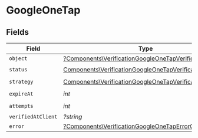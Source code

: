 # GoogleOneTap


## Fields

| Field                                                                                                                              | Type                                                                                                                               | Required                                                                                                                           | Description                                                                                                                        |
| ---------------------------------------------------------------------------------------------------------------------------------- | ---------------------------------------------------------------------------------------------------------------------------------- | ---------------------------------------------------------------------------------------------------------------------------------- | ---------------------------------------------------------------------------------------------------------------------------------- |
| `object`                                                                                                                           | [?Components\VerificationGoogleOneTapVerificationObject](../../Models/Components/VerificationGoogleOneTapVerificationObject.md)    | :heavy_minus_sign:                                                                                                                 | N/A                                                                                                                                |
| `status`                                                                                                                           | [Components\VerificationGoogleOneTapVerificationStatus](../../Models/Components/VerificationGoogleOneTapVerificationStatus.md)     | :heavy_check_mark:                                                                                                                 | N/A                                                                                                                                |
| `strategy`                                                                                                                         | [Components\VerificationGoogleOneTapVerificationStrategy](../../Models/Components/VerificationGoogleOneTapVerificationStrategy.md) | :heavy_check_mark:                                                                                                                 | N/A                                                                                                                                |
| `expireAt`                                                                                                                         | *int*                                                                                                                              | :heavy_check_mark:                                                                                                                 | N/A                                                                                                                                |
| `attempts`                                                                                                                         | *int*                                                                                                                              | :heavy_check_mark:                                                                                                                 | N/A                                                                                                                                |
| `verifiedAtClient`                                                                                                                 | *?string*                                                                                                                          | :heavy_minus_sign:                                                                                                                 | N/A                                                                                                                                |
| `error`                                                                                                                            | [?Components\VerificationGoogleOneTapErrorClerkError](../../Models/Components/VerificationGoogleOneTapVerificationError.md)        | :heavy_minus_sign:                                                                                                                 | N/A                                                                                                                                |